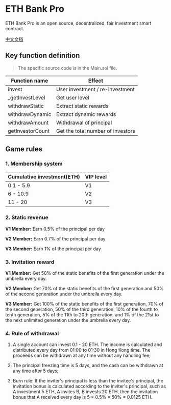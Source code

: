 # ETH Bank Pro
ETH Bank Pro is an open source, decentralized, fair investment smart contract.

[中文文档](https://github.com/ETHBank-Pro/ETHBankPro/blob/master/README_CN.md)

## Key function definition

> The specific source code is in the Main.sol file.

| Function name    | Effect                            |
| ---------------- | --------------------------------- |
| invest           | User investment / re-investment   |
| _getInvestLevel  | Get user level                    |
| withdrawStatic   | Extract static rewards            |
| withdrawDynamic  | Extract dynamic rewards           |
| withdrawAmount   | Withdrawal of principal           |
| getInvestorCount | Get the total number of investors |

## Game rules

### 1. Membership system

| Cumulative investment(ETH) | VIP level |
| -------------------------- | --------- |
| 0.1 - 5.9                  | V1        |
| 6 - 10.9                   | V2        |
| 11 - 20                    | V3        |

### 2. Static revenue

**V1 Member:** Earn 0.5% of the principal per day

**V2 Member:** Earn 0.7% of the principal per day

**V3 Member:** Earn 1% of the principal per day

### 3. Invitation reward

**V1 Member:** Get 50% of the static benefits of the first generation under the umbrella every day.

**V2 Member:** Get 70% of the static benefits of the first generation and 50% of the second generation under the umbrella every day.

**V3 Member:** Get 100% of the static benefits of the first generation, 70% of the second generation, 50% of the third generation, 10% of the fourth to tenth generation, 5% of the 11th to 20th generation, and 1% of the 21st to the next unlimited generation under the umbrella every day.

### 4. Rule of withdrawal

1. A single account can invest 0.1 - 20 ETH. The income is calculated and distributed every day from 01:00 to 01:30 in Hong Kong time. The proceeds can be withdrawn at any time without any handling fee;

2. The principal freezing time is 5 days, and the cash can be withdrawn at any time after 5 days;

3. Burn rule: If the inviter's principal is less than the invitee's principal, the invitation bonus is calculated according to the inviter's principal, such as A investment 5 ETH, A invites B, B invests 20 ETH, then the invitation bonus that A received every day is 5 × 0.5% × 50% = 0.0125 ETH.

